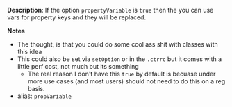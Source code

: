 __Description__: If the option `propertyVariable` is `true` then the you can use vars for property keys and they will be replaced.

__Notes__

+ The thought, is that you could do some cool ass shit with classes with this idea
+ This could also be set via `setOption` or in the `.ctrrc` but it comes with a little perf cost, not much but its something
    - The real reason I don't have this `true` by default is becuase under more use cases (and most users) should not need to do this on a reg basis.
+ alias: `propVariable`
